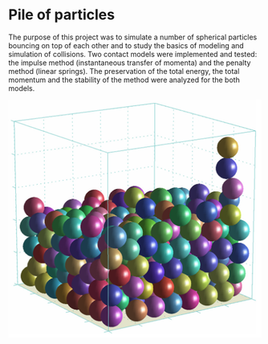# Pile of particles

The purpose of this project was to simulate a number of spherical particles bouncing on top of each other and to study the basics of modeling and simulation of collisions. Two contact models were implemented and tested: the impulse method (instantaneous transfer of momenta) and the penalty method (linear springs). The preservation of the total energy, the total momentum and the stability of the method were analyzed for the both models.

![screenshot](doc/pile.png)
